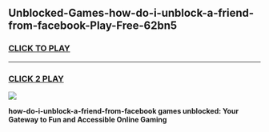 
## Unblocked-Games-how-do-i-unblock-a-friend-from-facebook-Play-Free-62bn5
<h3>
<a href="https://premium76.site?title=how-do-i-unblock-a-friend-from-facebook&ref=20M">CLICK TO PLAY</a></h3>
<hr>

<h3>
<a href="https://premium76.site?title=how-do-i-unblock-a-friend-from-facebook&ref=20M">CLICK 2 PLAY</a>
  
</h3>

<a href="https://premium76.site?title=how-do-i-unblock-a-friend-from-facebook&ref=19M"><img src="https://clearcache.store/games.png"></a>


**how-do-i-unblock-a-friend-from-facebook games unblocked: Your Gateway to Fun and Accessible Online Gaming**
